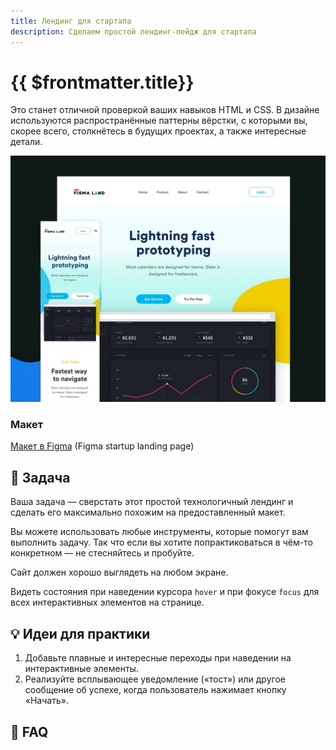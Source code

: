```yaml
---
title: Лендинг для стартапа
description: Сделаем простой лендинг-пейдж для стартапа
---
```


# {{ $frontmatter.title}}

<ChallengesBadges type="html" />
<ChallengesBadges type="css" />

Это станет отличной проверкой ваших навыков HTML и CSS. В дизайне используются распространённые паттерны вёрстки, с которыми вы, скорее всего, столкнётесь в будущих проектах, а также интересные детали.

![Карточка блога](./hero.jpg)

### Макет

[Макет в Figma](https://www.figma.com/community/file/827486884812639090/figma-startup-landing-page) (Figma startup landing page)

## 📝 Задача

Ваша задача — сверстать этот простой технологичный лендинг и сделать его максимально похожим на предоставленный макет.

Вы можете использовать любые инструменты, которые помогут вам выполнить задачу. Так что если вы хотите попрактиковаться в чём-то конкретном — не стесняйтесь и пробуйте.

Сайт должен хорошо выглядеть на любом экране.

Видеть состояния при наведении курсора `hover` и при фокусе `focus` для всех интерактивных элементов на странице.

## 💡 Идеи для практики

1. Добавьте плавные и интересные переходы при наведении на интерактивные элементы.
2. Реализуйте всплывающее уведомление («тост») или другое сообщение об успехе, когда пользователь нажимает кнопку «Начать».

## 🤔 FAQ

<ChallengesAccordion />
